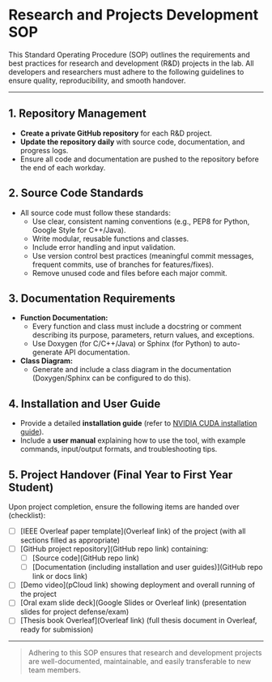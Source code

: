 # Research and Projects Development SOP

This Standard Operating Procedure (SOP) outlines the requirements and best practices for research and development (R&D) projects in the lab. All developers and researchers must adhere to the following guidelines to ensure quality, reproducibility, and smooth handover.

---

## 1. Repository Management
- **Create a private GitHub repository** for each R&D project.
- **Update the repository daily** with source code, documentation, and progress logs.
- Ensure all code and documentation are pushed to the repository before the end of each workday.

## 2. Source Code Standards
- All source code must follow these standards:
  - Use clear, consistent naming conventions (e.g., PEP8 for Python, Google Style for C++/Java).
  - Write modular, reusable functions and classes.
  - Include error handling and input validation.
  - Use version control best practices (meaningful commit messages, frequent commits, use of branches for features/fixes).
  - Remove unused code and files before each major commit.

## 3. Documentation Requirements
- **Function Documentation:**
  - Every function and class must include a docstring or comment describing its purpose, parameters, return values, and exceptions.
  - Use Doxygen (for C/C++/Java) or Sphinx (for Python) to auto-generate API documentation.
- **Class Diagram:**
  - Generate and include a class diagram in the documentation (Doxygen/Sphinx can be configured to do this).

## 4. Installation and User Guide
- Provide a detailed **installation guide** (refer to [NVIDIA CUDA installation guide](https://docs.nvidia.com/cuda/cuda-installation-guide-linux/)).
- Include a **user manual** explaining how to use the tool, with example commands, input/output formats, and troubleshooting tips.

## 5. Project Handover (Final Year to First Year Student)
Upon project completion, ensure the following items are handed over (checklist):

- [ ] [IEEE Overleaf paper template](Overleaf link) of the project (with all sections filled as appropriate)
- [ ] [GitHub project repository](GitHub repo link) containing:
  - [ ] [Source code](GitHub repo link)
  - [ ] [Documentation (including installation and user guides)](GitHub repo link or docs link)
- [ ] [Demo video](pCloud link) showing deployment and overall running of the project
- [ ] [Oral exam slide deck](Google Slides or Overleaf link) (presentation slides for project defense/exam)
- [ ] [Thesis book Overleaf](Overleaf link) (full thesis document in Overleaf, ready for submission)

---

> Adhering to this SOP ensures that research and development projects are well-documented, maintainable, and easily transferable to new team members.
